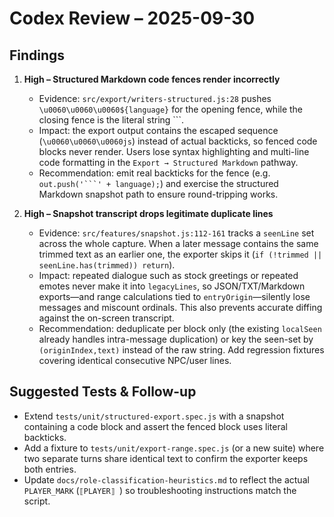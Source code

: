 # Codex Review – 2025-09-30

## Findings

1. **High – Structured Markdown code fences render incorrectly**  
   - Evidence: `src/export/writers-structured.js:28` pushes ``\u0060\u0060\u0060${language}`` for the opening fence, while the closing fence is the literal string ```.
   - Impact: the export output contains the escaped sequence (`\u0060\u0060\u0060js`) instead of actual backticks, so fenced code blocks never render. Users lose syntax highlighting and multi-line code formatting in the ``Export → Structured Markdown`` pathway.
   - Recommendation: emit real backticks for the fence (e.g. `out.push('```' + language);`) and exercise the structured Markdown snapshot path to ensure round-tripping works.

2. **High – Snapshot transcript drops legitimate duplicate lines**  
   - Evidence: `src/features/snapshot.js:112-161` tracks a `seenLine` set across the whole capture. When a later message contains the same trimmed text as an earlier one, the exporter skips it (`if (!trimmed || seenLine.has(trimmed)) return`).  
   - Impact: repeated dialogue such as stock greetings or repeated emotes never make it into `legacyLines`, so JSON/TXT/Markdown exports—and range calculations tied to `entryOrigin`—silently lose messages and miscount ordinals. This also prevents accurate diffing against the on-screen transcript.
   - Recommendation: deduplicate per block only (the existing `localSeen` already handles intra-message duplication) or key the seen-set by `(originIndex,text)` instead of the raw string. Add regression fixtures covering identical consecutive NPC/user lines.

## Suggested Tests & Follow-up
- Extend `tests/unit/structured-export.spec.js` with a snapshot containing a code block and assert the fenced block uses literal backticks.
- Add a fixture to `tests/unit/export-range.spec.js` (or a new suite) where two separate turns share identical text to confirm the exporter keeps both entries.
- Update `docs/role-classification-heuristics.md` to reflect the actual `PLAYER_MARK` (`⟦PLAYER⟧ `) so troubleshooting instructions match the script.

